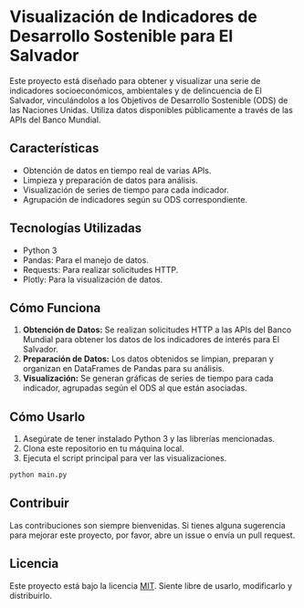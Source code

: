 # Visualización de Indicadores de Desarrollo Sostenible para El Salvador

Este proyecto está diseñado para obtener y visualizar una serie de indicadores socioeconómicos, ambientales y de delincuencia de El Salvador, vinculándolos a los Objetivos de Desarrollo Sostenible (ODS) de las Naciones Unidas. Utiliza datos disponibles públicamente a través de las APIs del Banco Mundial.

## Características

- Obtención de datos en tiempo real de varias APIs.
- Limpieza y preparación de datos para análisis.
- Visualización de series de tiempo para cada indicador.
- Agrupación de indicadores según su ODS correspondiente.

## Tecnologías Utilizadas

- Python 3
- Pandas: Para el manejo de datos.
- Requests: Para realizar solicitudes HTTP.
- Plotly: Para la visualización de datos.

## Cómo Funciona

1. **Obtención de Datos:** Se realizan solicitudes HTTP a las APIs del Banco Mundial para obtener los datos de los indicadores de interés para El Salvador.
2. **Preparación de Datos:** Los datos obtenidos se limpian, preparan y organizan en DataFrames de Pandas para su análisis.
3. **Visualización:** Se generan gráficas de series de tiempo para cada indicador, agrupadas según el ODS al que están asociadas.

## Cómo Usarlo

1. Asegúrate de tener instalado Python 3 y las librerías mencionadas.
2. Clona este repositorio en tu máquina local.
3. Ejecuta el script principal para ver las visualizaciones.

```python
python main.py
```

## Contribuir

Las contribuciones son siempre bienvenidas. Si tienes alguna sugerencia para mejorar este proyecto, por favor, abre un issue o envía un pull request.

## Licencia

Este proyecto está bajo la licencia [MIT](https://opensource.org/licenses/MIT). Siente libre de usarlo, modificarlo y distribuirlo.
